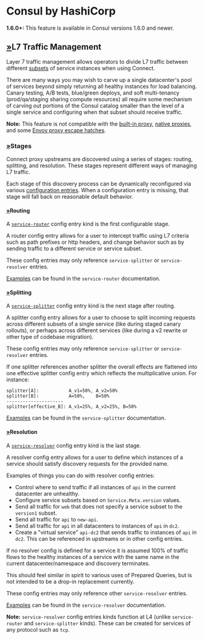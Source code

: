 # Consul by HashiCorp

**1.6.0+:** This feature is available in Consul versions 1.6.0 and newer.

## [»](consul-by-hashicorp-7.md#l7-traffic-management)L7 Traffic Management

Layer 7 traffic management allows operators to divide L7 traffic between different [subsets](https://www.consul.io/docs/agent/config-entries/service-resolver#service-subsets) of service instances when using Connect.

There are many ways you may wish to carve up a single datacenter's pool of services beyond simply returning all healthy instances for load balancing. Canary testing, A/B tests, blue/green deploys, and soft multi-tenancy \(prod/qa/staging sharing compute resources\) all require some mechanism of carving out portions of the Consul catalog smaller than the level of a single service and configuring when that subset should receive traffic.

**Note:** This feature is not compatible with the [built-in proxy](proxies/consul-by-hashicorp-1.md), [native proxies](consul-by-hashicorp-11.md), and some [Envoy proxy escape hatches](proxies/consul-by-hashicorp.md#escape-hatch-overrides).

### [»](consul-by-hashicorp-7.md#stages)Stages

Connect proxy upstreams are discovered using a series of stages: routing, splitting, and resolution. These stages represent different ways of managing L7 traffic.

Each stage of this discovery process can be dynamically reconfigured via various [configuration entries](https://www.consul.io/docs/agent/config-entries). When a configuration entry is missing, that stage will fall back on reasonable default behavior.

#### [»](consul-by-hashicorp-7.md#routing)Routing

A [`service-router`](https://www.consul.io/docs/agent/config-entries/service-router) config entry kind is the first configurable stage.

A router config entry allows for a user to intercept traffic using L7 criteria such as path prefixes or http headers, and change behavior such as by sending traffic to a different service or service subset.

These config entries may only reference `service-splitter` or `service-resolver` entries.

[Examples](https://www.consul.io/docs/agent/config-entries/service-router#sample-config-entries) can be found in the `service-router` documentation.

#### [»](consul-by-hashicorp-7.md#splitting)Splitting

A [`service-splitter`](https://www.consul.io/docs/agent/config-entries/service-splitter) config entry kind is the next stage after routing.

A splitter config entry allows for a user to choose to split incoming requests across different subsets of a single service \(like during staged canary rollouts\), or perhaps across different services \(like during a v2 rewrite or other type of codebase migration\).

These config entries may only reference `service-splitter` or `service-resolver` entries.

If one splitter references another splitter the overall effects are flattened into one effective splitter config entry which reflects the multiplicative union. For instance:

```text
splitter[A]:           A_v1=50%, A_v2=50%
splitter[B]:           A=50%,    B=50%
---------------------
splitter[effective_B]: A_v1=25%, A_v2=25%, B=50%
```

[Examples](https://www.consul.io/docs/agent/config-entries/service-splitter#sample-config-entries) can be found in the `service-splitter` documentation.

#### [»](consul-by-hashicorp-7.md#resolution)Resolution

A [`service-resolver`](https://www.consul.io/docs/agent/config-entries/service-resolver) config entry kind is the last stage.

A resolver config entry allows for a user to define which instances of a service should satisfy discovery requests for the provided name.

Examples of things you can do with resolver config entries:

* Control where to send traffic if all instances of `api` in the current datacenter are unhealthy.
* Configure service subsets based on `Service.Meta.version` values.
* Send all traffic for `web` that does not specify a service subset to the `version1` subset.
* Send all traffic for `api` to `new-api`.
* Send all traffic for `api` in all datacenters to instances of `api` in `dc2`.
* Create a "virtual service" `api-dc2` that sends traffic to instances of `api` in `dc2`. This can be referenced in upstreams or in other config entries.

If no resolver config is defined for a service it is assumed 100% of traffic flows to the healthy instances of a service with the same name in the current datacenter/namespace and discovery terminates.

This should feel similar in spirit to various uses of Prepared Queries, but is not intended to be a drop-in replacement currently.

These config entries may only reference other `service-resolver` entries.

[Examples](https://www.consul.io/docs/agent/config-entries/service-resolver#sample-config-entries) can be found in the `service-resolver` documentation.

**Note:** `service-resolver` config entries kinds function at L4 \(unlike `service-router` and `service-splitter` kinds\). These can be created for services of any protocol such as `tcp`.

